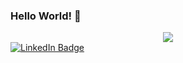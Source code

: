 ### Hello World! 👋
<div id="header" align="center">
<img src="https://user-images.githubusercontent.com/114455948/223569258-d053dde9-4155-4d37-9b3c-2611542bdcf0.png" />
</div>
<div id="badges">
  <a href="https://www.linkedin.com/in/marcela-alonso-sandoval/">
  <img src="https://img.shields.io/badge/LinkedIn-blue?logo=linkedin&logoColor=white&style=for-the-badge" alt="LinkedIn Badge"/>
  </div>
<!--
**marcelaalonsos/marcelaalonsos** is a ✨ _special_ ✨ repository because its `README.md` (this file) appears on your GitHub profile.

Here are some ideas to get you started:

- 🔭 I’m currently working on ...
- 🌱 I’m currently learning ...
- 👯 I’m looking to collaborate on ...
- 🤔 I’m looking for help with ...
- 💬 Ask me about ...
- 📫 How to reach me: ...
- 😄 Pronouns: ...
- ⚡ Fun fact: ...
-->
